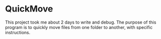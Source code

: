 QuickMove
=========

This project took me about 2 days to write and debug. 
The purpose of this program is to quickly move files from one folder to another, with specific instructions.
